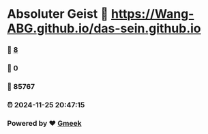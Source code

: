 # Absoluter Geist :link: https://Wang-ABG.github.io/das-sein.github.io 
### :page_facing_up: [8](https://Wang-ABG.github.io/das-sein.github.io/tag.html) 
### :speech_balloon: 0 
### :hibiscus: 85767 
### :alarm_clock: 2024-11-25 20:47:15 
### Powered by :heart: [Gmeek](https://github.com/Meekdai/Gmeek)
